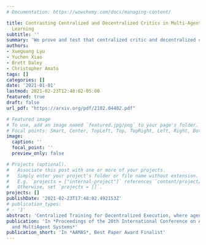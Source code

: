 ```yaml
---
# Documentation: https://wowchemy.com/docs/managing-content/

title: Contrasting Centralized and Decentralized Critics in Multi-Agent Reinforcement
  Learning
subtitle: ''
summary: 'We prove and test that centralized critic and decentralized critic in multi-agent learning is asymptotically equivalent. We also provide bias-variance trade-off analysis and empirical advice.'
authors:
- Xueguang Lyu
- Yuchen Xiao
- Brett Daley
- Christopher Amato
tags: []
categories: []
date: '2021-01-01'
lastmod: 2021-02-23T12:48:02-05:00
featured: true
draft: false
url_pdf: "https://arxiv.org/pdf/2102.04402.pdf"

# Featured image
# To use, add an image named `featured.jpg/png` to your page's folder.
# Focal points: Smart, Center, TopLeft, Top, TopRight, Left, Right, BottomLeft, Bottom, BottomRight.
image:
  caption: ''
  focal_point: ''
  preview_only: false

# Projects (optional).
#   Associate this post with one or more of your projects.
#   Simply enter your project's folder or file name without extension.
#   E.g. `projects = ["internal-project"]` references `content/project/deep-learning/index.md`.
#   Otherwise, set `projects = []`.
projects: []
publishDate: '2021-02-23T17:48:02.492153Z'
# publication_types:
# - '1'
abstract: 'Centralized Training for Decentralized Execution, where agents are trained offline using centralized information but execute in a decentralized manner online, has gained popularity in the multi-agent reinforcement learning community. In particular, actor-critic methods with a centralized critic and decentralized actors are a common instance of this idea. However, the implications of using a centralized critic in this context are not fully discussed and understood even though it is the standard choice of many algorithms. We therefore formally analyze centralized and decentralized critic approaches, providing a deeper understanding of the implications of critic choice. Because our theory makes unrealistic assumptions, we also empirically compare the centralized and decentralized critic methods over a wide set of environments to validate our theories and to provide practical advice. We show that there exist misconceptions regarding centralized critics in the current literature and show that the centralized critic design is not strictly beneficial, but rather both centralized and decentralized critics have different pros and cons that should be taken into account by algorithm designers.'
publication: 'In *Proceedings of the 20th International Conference on Autonomous Agents
  and MultiAgent Systems*'
publication_short: 'In *AAMAS*, Best Paper Award Finalist'
---
```


